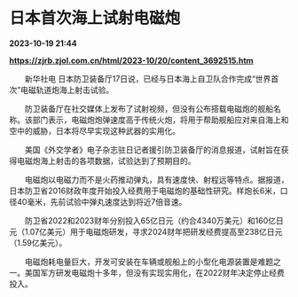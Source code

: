 # 日本首次海上试射电磁炮

**2023-10-19 21:44**

**https://zjrb.zjol.com.cn/html/2023-10/20/content_3692515.htm**

　　新华社电 日本防卫装备厅17日说，已经与日本海上自卫队合作完成“世界首次”电磁轨道炮海上射击试验。

　　防卫装备厅在社交媒体上发布了试射视频，但没有公布搭载电磁炮的舰船名称。该部门表示，电磁炮炮弹速度高于传统火炮，将用于帮助舰船应对来自海上和空中的威胁，日本将尽早实现这种武器的实用化。

　　美国《外交学者》电子杂志驻日记者援引防卫装备厅的消息报道，试射旨在获得电磁炮海上射击的各项数据，试验达到了预期目的。

　　电磁炮以电磁力而不是火药推动弹丸，具有速度快、射程远等特点。据报道，日本防卫省2016财政年度开始投入经费用于电磁炮的基础性研究。样炮长6米，口径40毫米，先前试验中弹丸速度达到将近7倍音速。

　　防卫省2022和2023财年分别投入65亿日元（约合4340万美元）和160亿日元（1.07亿美元）用于电磁炮研发，寻求2024财年把研发经费提高至238亿日元（1.59亿美元）。

　　电磁炮耗电量巨大，开发可安装在车辆或舰船上的小型化电源装置是难题之一。美国军方研发电磁炮十多年，但没有实现实用化，在2022财年决定停止经费投入。